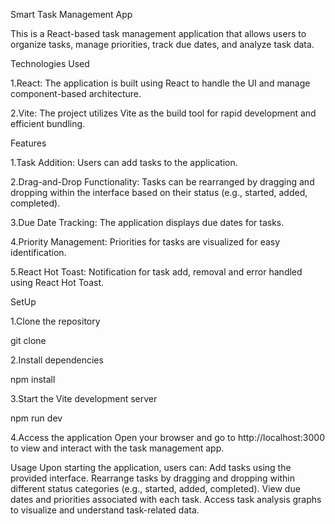 Smart Task Management App

This is a React-based task management application that allows users to organize tasks, manage priorities, track due dates, and analyze task data.

Technologies Used

1.React: The application is built using React to handle the UI and manage component-based architecture.

2.Vite: The project utilizes Vite as the build tool for rapid development and efficient bundling.

Features

1.Task Addition: Users can add tasks to the application.

2.Drag-and-Drop Functionality: Tasks can be rearranged by dragging and dropping within the interface based on their status (e.g., started, added, completed).

3.Due Date Tracking: The application displays due dates for tasks.

4.Priority Management: Priorities for tasks are visualized for easy identification.

5.React Hot Toast: Notification for task add, removal and error handled using React Hot Toast.

SetUp

1.Clone the repository

git clone 

2.Install dependencies

npm install

3.Start the Vite development server

npm run dev

4.Access the application 
Open your browser and go to http://localhost:3000 to view and interact with the task management app.

Usage
Upon starting the application, users can: Add tasks using the provided interface. Rearrange tasks by dragging and dropping within different status categories (e.g., started, added, completed). View due dates and priorities associated with each task. Access task analysis graphs to visualize and understand task-related data.